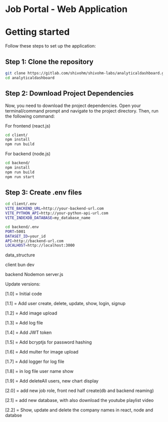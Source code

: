 # Job Portal - Web Application

# Getting started

Follow these steps to set up the application:

## Step 1: Clone the repository

```bash
git clone https://gitlab.com/shivohm/shivohm-labs/analyticaldashboard.git
cd analyticaldashboard
```

## Step 2: Download Project Dependencies

Now, you need to download the project dependencies. Open your terminal/command prompt and navigate to the project directory. Then, run the following command:

For frontend (react.js)

```bash
cd client/
npm install
npm run build
```

For backend (node.js)

```bash
cd backend/
npm install
npm run build
npm run start
```

## Step 3: Create .env files

```bash
cd client/.env
VITE_BACKEND_URL=http://your-backend-url.com
VITE_PYTHON_API=http://your-python-api-url.com
VITE_INDEXDB_DATABASE=my_database_name
```

```bash
cd backend/.env
PORT=5001   
DATASET_ID=your_id
API=http://backend-url.com
LOCALHOST=http://localhost:3000
```

<!--! Database Name -->
data_structure

<!--! Front End (React Js) -->
client
    <!-- start -->
    bun dev

<!--! Back End (Node Js/ Express Js) -->
backend
    <!-- start -->
    Nodemon server.js

Update versions:

[1.0] = Initial code

[1.1] = Add user create, delete, update, show, login, signup

[1.2] = Add image upload

[1.3] = Add log file

[1.4] = Add JWT token

[1.5] = Add bcryptjs for password hashing

[1.6] = Add multer for image upload

[1.7] = Add logger for log file

[1.8] = in log file user name show

[1.9] =  Add deleteAll users, new chart display

[2.0] =  add new job role, front ned half create(db and backend reaming)

[2.1] =  add new database, with also download the youtube playlist video

[2.2] = Show, update and delete the company names in react, node and databse
